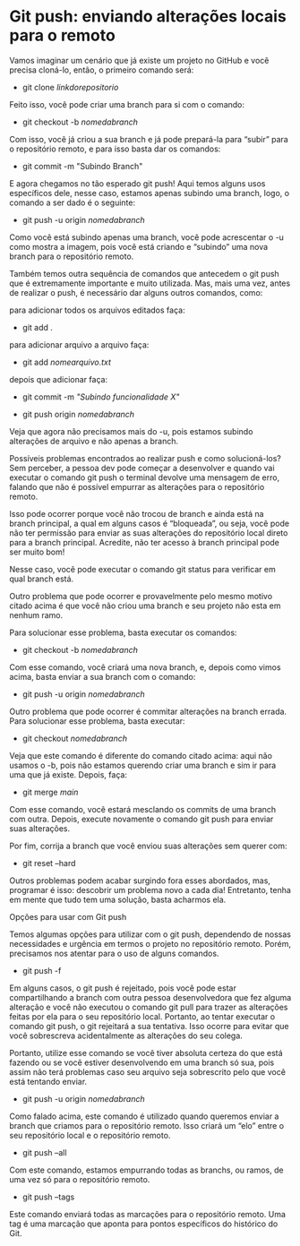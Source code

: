 # Git push: enviando alterações locais para o remoto

Vamos imaginar um cenário que já existe um projeto no GitHub  e você precisa cloná-lo, então, o primeiro comando será:

- git clone *linkdorepositorio*

Feito isso, você pode criar uma branch para si com o comando:

- git checkout -b *nomedabranch*

Com isso, você já criou a sua branch e já pode prepará-la para “subir” para o repositório remoto, e para isso basta dar os comandos:

- git commit -m "Subindo Branch"

E agora chegamos no tão esperado git push! Aqui temos alguns usos específicos dele, nesse caso, estamos apenas subindo uma branch, logo, o comando a ser dado é o seguinte:

- git push -u origin *nomedabranch*

Como você está subindo apenas uma branch, você pode acrescentar o -u como mostra a imagem, pois você está criando e “subindo” uma nova branch para o repositório remoto.

Também temos outra sequência de comandos que antecedem o git push que é extremamente importante e muito utilizada.
Mas, mais uma vez, antes de realizar o push, é necessário dar alguns outros comandos, como:

para adicionar todos os arquivos editados faça:

- git add .

para adicionar arquivo a arquivo faça:

- git add *nomearquivo.txt*

depois que adicionar faça:

- git commit -m *"Subindo funcionalidade X"*
  
- git push origin *nomedabranch*

Veja que agora não precisamos mais do -u, pois estamos subindo alterações de arquivo e não apenas a branch.

Possíveis problemas encontrados ao realizar push e como solucioná-los?
Sem perceber, a pessoa dev pode começar a desenvolver e quando vai executar o comando git push o terminal devolve uma mensagem de erro,
falando que não é possível empurrar as alterações para o repositório remoto.

Isso pode ocorrer porque você não trocou de branch e ainda está na branch principal, a qual em alguns casos é “bloqueada”,
ou seja, você pode não ter permissão para enviar as suas alterações do repositório local direto para a branch principal.
Acredite, não ter acesso à branch principal pode ser muito bom!

Nesse caso, você pode executar o comando git status para verificar em qual branch está.

Outro problema que pode ocorrer e provavelmente pelo mesmo motivo citado acima é que você não criou uma branch e seu projeto não esta em nenhum ramo.

Para solucionar esse problema, basta executar os comandos:

- git checkout -b *nomedabranch*
  
Com esse comando, você criará uma nova branch, e, depois como vimos acima, basta enviar a sua branch com o comando:

- git push -u origin *nomedabranch*

Outro problema que pode ocorrer é commitar alterações na branch errada. Para solucionar esse problema, basta executar:

- git checkout *nomedabranch*

Veja que este comando é diferente do comando citado acima: aqui não usamos o -b, pois não estamos querendo criar uma
branch e sim ir para uma que já existe. Depois, faça:

- git merge *main*

Com esse comando, você estará mesclando os commits de uma branch com outra. Depois, execute novamente o comando git push para enviar suas alterações.

Por fim, corrija a branch que você enviou suas alterações sem querer com:

- git reset –hard

Outros problemas podem acabar surgindo fora esses abordados, mas, programar é isso: descobrir um problema novo a cada dia!
Entretanto, tenha em mente que tudo tem uma solução, basta acharmos ela.

Opções para usar com Git push

Temos algumas opções para utilizar com o git push, dependendo de nossas necessidades e urgência em termos o projeto no repositório remoto.
Porém, precisamos nos atentar para o uso de alguns comandos.

- git push -f

Em alguns casos, o git push é rejeitado, pois você pode estar compartilhando a branch com outra pessoa desenvolvedora que fez alguma alteração e
você não executou o comando git pull para trazer as alterações feitas por ela para o seu repositório local.
Portanto, ao tentar executar o comando git push, o git rejeitará a sua tentativa.
Isso ocorre para evitar que você sobrescreva acidentalmente as alterações do seu colega.

Portanto, utilize esse comando se você tiver absoluta certeza do que está fazendo ou se você estiver desenvolvendo em uma branch só sua,
pois assim não terá problemas caso seu arquivo seja sobrescrito pelo que você está tentando enviar.

- git push -u origin *nomedabranch*

Como falado acima, este comando é utilizado quando queremos enviar a branch que criamos para o repositório remoto. Isso criará um “elo”
entre o seu repositório local e o repositório remoto.

- git push –all

Com este comando, estamos empurrando todas as branchs, ou ramos, de uma vez só para o repositório remoto.

- git push –tags

Este comando enviará todas as marcações para o repositório remoto. Uma tag é uma marcação que aponta para pontos específicos do histórico do Git.
